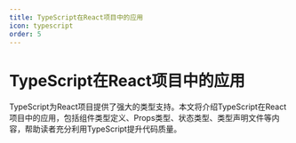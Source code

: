 ```yaml
---
title: TypeScript在React项目中的应用
icon: typescript
order: 5
---
```


# TypeScript在React项目中的应用

TypeScript为React项目提供了强大的类型支持。本文将介绍TypeScript在React项目中的应用，包括组件类型定义、Props类型、状态类型、类型声明文件等内容，帮助读者充分利用TypeScript提升代码质量。
